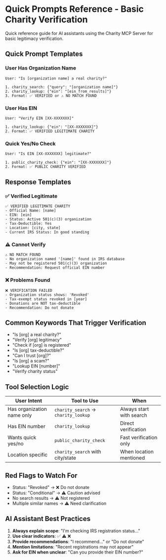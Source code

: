 # Quick Prompts Reference - Basic Charity Verification

Quick reference guide for AI assistants using the Charity MCP Server for basic legitimacy verification.

## Quick Prompt Templates

### User Has Organization Name
```
User: "Is [organization name] a real charity?"

1. charity_search: {"query": "[organization name]"}
2. charity_lookup: {"ein": "[ein_from_results]"}
3. Format: ✅ VERIFIED or ⚠️ NO MATCH FOUND
```

### User Has EIN
```
User: "Verify EIN [XX-XXXXXXX]"

1. charity_lookup: {"ein": "[XX-XXXXXXX]"}  
2. Format: ✅ VERIFIED LEGITIMATE CHARITY
```

### Quick Yes/No Check
```
User: "Is EIN [XX-XXXXXXX] legitimate?"

1. public_charity_check: {"ein": "[XX-XXXXXXX]"}
2. Format: ✅ PUBLIC CHARITY VERIFIED
```

## Response Templates

### ✅ Verified Legitimate
```
✅ VERIFIED LEGITIMATE CHARITY
- Official Name: [name]
- EIN: [ein]
- Status: Active 501(c)(3) organization
- Tax-Deductible: Yes
- Location: [city, state]
- Current IRS Status: In good standing
```

### ⚠️ Cannot Verify
```
⚠️ NO MATCH FOUND
- No organization named '[name]' found in IRS database
- May not be registered 501(c)(3) organization
- Recommendation: Request official EIN number
```

### ❌ Problems Found
```
❌ VERIFICATION FAILED
- Organization status shows: 'Revoked'
- Tax-exempt status revoked in [year]
- Donations are NOT tax-deductible
- Recommendation: Do not donate
```

## Common Keywords That Trigger Verification

- "Is [org] a real charity?"
- "Verify [org] legitimacy"
- "Check if [org] is registered"
- "Is [org] tax-deductible?"
- "Can I trust [org]?"
- "Is [org] a scam?"
- "Lookup EIN [number]"
- "Verify charity status"

## Tool Selection Logic

| User Intent | Tool to Use | When |
|-------------|-------------|------|
| Has organization name only | `charity_search` → `charity_lookup` | Always start with search |
| Has EIN number | `charity_lookup` | Direct verification |
| Wants quick yes/no | `public_charity_check` | Fast verification only |
| Location specific | `charity_search` with city/state | When location mentioned |

## Red Flags to Watch For

- Status: "Revoked" → ❌ Do not donate
- Status: "Conditional" → ⚠️ Caution advised  
- No search results → ⚠️ Not registered
- Multiple similar names → ⚠️ Need clarification

## AI Assistant Best Practices

1. **Always explain scope**: "I'm checking IRS registration status..."
2. **Use clear indicators**: ✅ ⚠️ ❌
3. **Provide recommendations**: "I recommend..." or "Do not donate"
4. **Mention limitations**: "Recent registrations may not appear"
5. **Ask for EIN when unclear**: "Can you provide their EIN number?"
